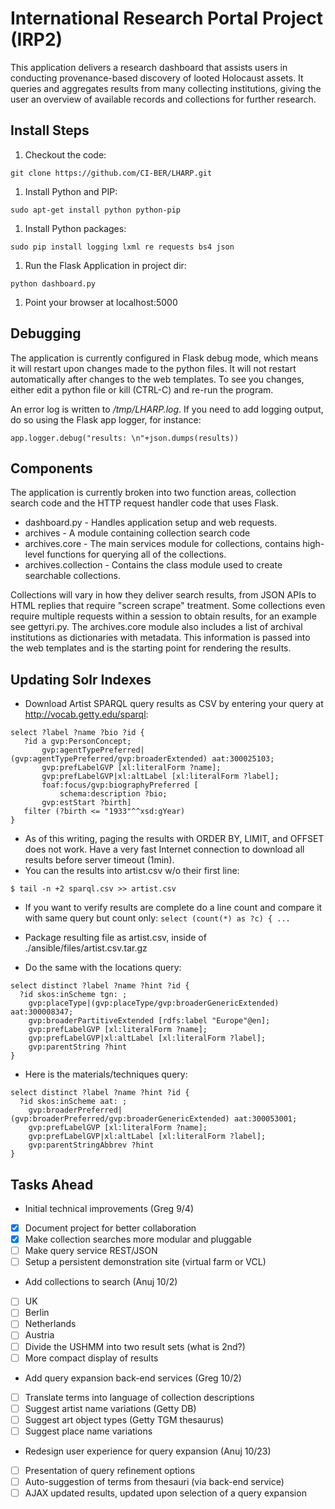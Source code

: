 # International Research Portal Project (IRP2)

This application delivers a research dashboard that assists users in conducting provenance-based discovery of looted Holocaust assets. It queries and aggregates results from many collecting institutions, giving the user an overview of available records and collections for further research.

## Install Steps

1. Checkout the code:
```
git clone https://github.com/CI-BER/LHARP.git
```
1. Install Python and PIP:
```
sudo apt-get install python python-pip
```
1. Install Python packages:
```
sudo pip install logging lxml re requests bs4 json
```
1. Run the Flask Application in project dir:
```
python dashboard.py
```
1. Point your browser at localhost:5000

## Debugging

The application is currently configured in Flask debug mode, which means it will restart upon changes made to the python files. It will not restart automatically after changes to the web templates. To see you changes, either edit a python file or kill (CTRL-C) and re-run the program.

An error log is written to */tmp/LHARP.log*. If you need to add logging output, do so using the Flask app logger, for instance:

    app.logger.debug("results: \n"+json.dumps(results))

## Components

The application is currently broken into two function areas, collection search code
and the HTTP request handler code that uses Flask.

* dashboard.py - Handles application setup and web requests.
* archives - A module containing collection search code
* archives.core - The main services module for collections, contains high-level functions for querying all of the collections.
* archives.collection - Contains the class module used to create searchable collections.

Collections will vary in how they deliver search results, from JSON APIs to HTML replies that require "screen scrape" treatment. Some collections even require multiple requests within a session to obtain results, for an example see gettyri.py. The archives.core module also includes a list of archival institutions as dictionaries with metadata. This information is passed into the web templates and is the starting point for rendering the results.

## Updating Solr Indexes

* Download Artist SPARQL query results as CSV by entering your query at http://vocab.getty.edu/sparql:
```
select ?label ?name ?bio ?id {
   ?id a gvp:PersonConcept;
       gvp:agentTypePreferred|(gvp:agentTypePreferred/gvp:broaderExtended) aat:300025103;
       gvp:prefLabelGVP [xl:literalForm ?name];
       gvp:prefLabelGVP|xl:altLabel [xl:literalForm ?label];
       foaf:focus/gvp:biographyPreferred [
           schema:description ?bio;
	   gvp:estStart ?birth]
   filter (?birth <= "1933"^^xsd:gYear)
}
```
* As of this writing, paging the results with ORDER BY, LIMIT, and OFFSET does not work. Have a very fast Internet connection to download all results before server timeout (1min).
* You can the results into artist.csv w/o their first line:
```
$ tail -n +2 sparql.csv >> artist.csv
```
* If you want to verify results are complete do a line count and compare it with same query but count only: ```select (count(*) as ?c) { ...```
* Package resulting file as artist.csv, inside of ./ansible/files/artist.csv.tar.gz

* Do the same with the locations query:
```
select distinct ?label ?name ?hint ?id {
  ?id skos:inScheme tgn: ;
    gvp:placeType|(gvp:placeType/gvp:broaderGenericExtended) aat:300008347;
    gvp:broaderPartitiveExtended [rdfs:label "Europe"@en];
    gvp:prefLabelGVP [xl:literalForm ?name];
    gvp:prefLabelGVP|xl:altLabel [xl:literalForm ?label];
    gvp:parentString ?hint
}
```

* Here is the materials/techniques query:
```
select distinct ?label ?name ?hint ?id {
  ?id skos:inScheme aat: ;
    gvp:broaderPreferred|(gvp:broaderPreferred/gvp:broaderGenericExtended) aat:300053001;
    gvp:prefLabelGVP [xl:literalForm ?name];
    gvp:prefLabelGVP|xl:altLabel [xl:literalForm ?label];
    gvp:parentStringAbbrev ?hint
}
```


## Tasks Ahead

+ Initial technical improvements (Greg 9/4)
 + [x] Document project for better collaboration
 + [x] Make collection searches more modular and pluggable
 + [ ] Make query service REST/JSON
 + [ ] Setup a persistent demonstration site (virtual farm or VCL)
+ Add collections to search (Anuj 10/2)
 + [ ] UK
 + [ ] Berlin
 + [ ] Netherlands
 + [ ] Austria
 + [ ] Divide the USHMM into two result sets (what is 2nd?)
 + [ ] More compact display of results
+ Add query expansion back-end services (Greg 10/2)
 + [ ] Translate terms into language of collection descriptions
 + [ ] Suggest artist name variations (Getty DB)
 + [ ] Suggest art object types (Getty TGM thesaurus)
 + [ ] Suggest place name variations
+ Redesign user experience for query expansion (Anuj 10/23)
 + [ ] Presentation of query refinement options
 + [ ] Auto-suggestion of terms from thesauri (via back-end service)
 + [ ] AJAX updated results, updated upon selection of a query expansion
